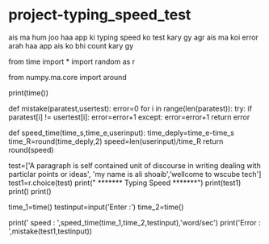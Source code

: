 # project-typing_speed_test
ais ma hum joo haa app ki typing speed ko test kary gy   agr ais ma koi error arah haa app ais ko bhi count kary gy 


from time import *
import random as r

from numpy.ma.core import around

print(time())

def mistake(paratest,usertest):
    error=0
    for i in range(len(paratest)):
        try:
            if paratest[i] != usertest[i]:
                error=error+1
        except:
            error=error+1
    return error

def speed_time(time_s,time_e,userinput):
    time_deply=time_e-time_s
    time_R=round(time_deply,2)
    speed=len(userinput)/time_R
    return round(speed)


test=['A paragraph is self contained unit of discourse in writing dealing with particlar points or ideas',
'my name is ali shoaib','wellcome to wscube tech']
test1=r.choice(test)
print(" ******* Typing Speed *******")
print(test1)
print()
print()

time_1=time()
testinput=input('Enter :')
time_2=time()

print(' speed : ',speed_time(time_1,time_2,testinput),'word/sec')
print('Error : ',mistake(test1,testinput))
